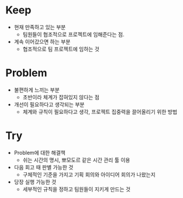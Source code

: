 # Keep
- 현재 만족하고 있는 부분
  - 팀원들이 협조적으로 프로젝트에 임해준다는 점.
- 계속 이어갔으면 하는 부분
  - 협조적으로 팀 프로젝트에 임하는 것
# Problem
- 불편하게 느끼는 부분
  - 초반이라 체계가 잡혀있지 않다는 점
- 개선이 필요하다고 생각되는 부분
  - 체계와 규칙이 필요하다고 생각, 프로젝트 집중력을 끌어올리기 위한 방법
# Try
- Problem에 대한 해결책
  - 쉬는 시간의 명시, 뽀모도르 같은 시간 관리 툴 이용
- 다음 회고 때 판별 가능한 것
  - 구체적인 기준을 가지고 기획 회의와 아이디어 회의가 나왔는지
- 당장 실행 가능한 것
  - 세부적인 규칙을 정하고 팀원들이 지키게 만드는 것